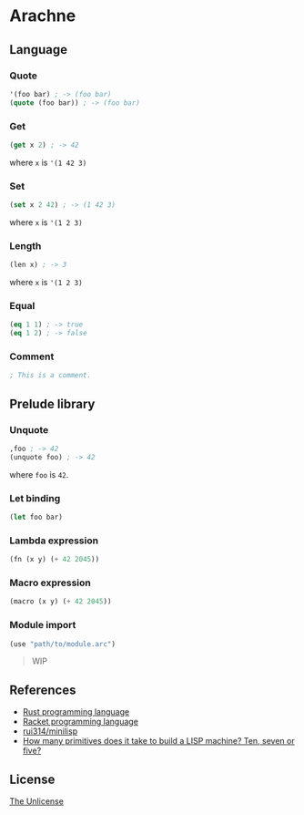 # Arachne

## Language

### Quote

```lisp
'(foo bar) ; -> (foo bar)
(quote (foo bar)) ; -> (foo bar)
```

### Get

```lisp
(get x 2) ; -> 42
```

where `x` is `'(1 42 3)`

### Set

```lisp
(set x 2 42) ; -> (1 42 3)
```

where `x` is `'(1 2 3)`

### Length

```lisp
(len x) ; -> 3
```

where `x` is `'(1 2 3)`

### Equal

```lisp
(eq 1 1) ; -> true
(eq 1 2) ; -> false
```

### Comment

```lisp
; This is a comment.
```

## Prelude library

### Unquote

```lisp
,foo ; -> 42
(unquote foo) ; -> 42
```

where `foo` is `42`.

### Let binding

```lisp
(let foo bar)
```

### Lambda expression

```lisp
(fn (x y) (+ 42 2045))
```

### Macro expression

```lisp
(macro (x y) (+ 42 2045))
```

### Module import

```lisp
(use "path/to/module.arc")
```

> WIP

## References

- [Rust programming language](https://www.rust-lang.org/)
- [Racket programming language](https://racket-lang.org/)
- [rui314/minilisp](https://github.com/rui314/minilisp)
- [How many primitives does it take to build a LISP machine? Ten, seven or five?](https://stackoverflow.com/questions/3482389/how-many-primitives-does-it-take-to-build-a-lisp-machine-ten-seven-or-five)

## License

[The Unlicense](UNLICENSE)
